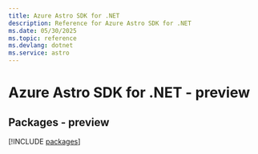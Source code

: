 ```yaml
---
title: Azure Astro SDK for .NET
description: Reference for Azure Astro SDK for .NET
ms.date: 05/30/2025
ms.topic: reference
ms.devlang: dotnet
ms.service: astro
---
```

# Azure Astro SDK for .NET - preview
## Packages - preview
[!INCLUDE [packages](astro-index.md)]